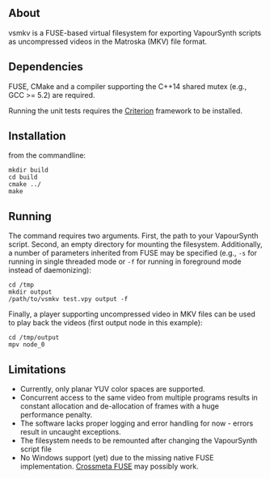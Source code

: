 ## About

vsmkv is a FUSE-based virtual filesystem for exporting VapourSynth scripts as uncompressed videos in the Matroska (MKV) file format.

## Dependencies

FUSE, CMake and a compiler supporting the C++14 shared mutex (e.g., GCC >= 5.2) are required.

Running the unit tests requires the [Criterion](https://github.com/Snaipe/Criterion) framework to be installed.

## Installation

from the commandline:

```commandline
mkdir build
cd build
cmake ../
make
```

## Running

The command requires two arguments. First, the path to your VapourSynth script. Second, an empty directory for mounting the filesystem. Additionally, a number of parameters inherited from FUSE may be specified (e.g., `-s` for running in single threaded mode or `-f` for running in foreground mode instead of daemonizing):

```commandline
cd /tmp
mkdir output
/path/to/vsmkv test.vpy output -f
```

Finally, a player supporting uncompressed video in MKV files can be used to play back the videos (first output node in this example):

```commandline
cd /tmp/output
mpv node_0
```

## Limitations

- Currently, only planar YUV color spaces are supported.
- Concurrent access to the same video from multiple programs results in constant allocation and de-allocation of frames with a huge performance penalty.
- The software lacks proper logging and error handling for now - errors result in uncaught exceptions.
- The filesystem needs to be remounted after changing the VapourSynth script file
- No Windows support (yet) due to the missing native FUSE implementation. [Crossmeta FUSE](https://github.com/crossmeta/cxfuse) may possibly work.
